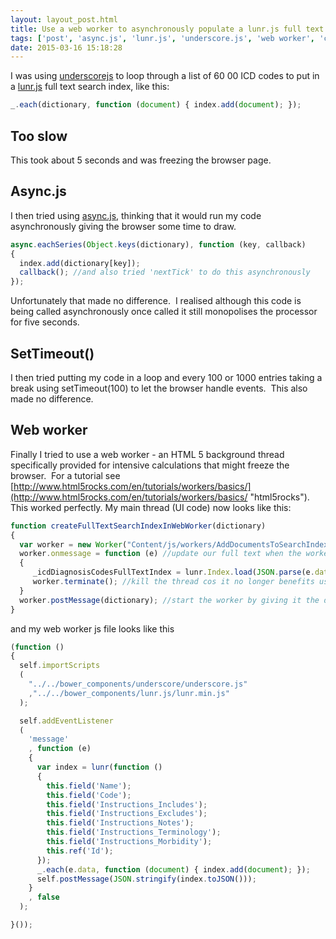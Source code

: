 ```yaml
---
layout: layout_post.html
title: Use a web worker to asynchronously populate a lunr.js full text search index
tags: ['post', 'async.js', 'lunr.js', 'underscore.js', 'web worker', 'coding']
date: 2015-03-16 15:18:28
---
```


I was using [underscorejs](http://underscorejs.org "underscorejs") to loop through a list of 60 00 ICD codes to put in a [lunr.js](http://lunrjs.com/ "lunrjs.com") full text search index, like this:

```js
_.each(dictionary, function (document) { index.add(document); });
```

Too slow
--------

This took about 5 seconds and was freezing the browser page.

Async.js
--------

I then tried using [async.js](https://github.com/caolan/async "async.js"), thinking that it would run my code asynchronously giving the browser some time to draw.

```js
async.eachSeries(Object.keys(dictionary), function (key, callback)
{
  index.add(dictionary[key]);
  callback(); //and also tried 'nextTick' to do this asynchronously
});
```

Unfortunately that made no difference.  I realised although this code is being called asynchronously once called it still monopolises the processor for five seconds.

SetTimeout()
------------

I then tried putting my code in a loop and every 100 or 1000 entries taking a break using setTimeout(100) to let the browser handle events.  This also made no difference.

Web worker
-----------

Finally I tried to use a web worker - an HTML 5 background thread specifically provided for intensive calculations that might freeze the browser.  For a tutorial see [http://www.html5rocks.com/en/tutorials/workers/basics/](http://www.html5rocks.com/en/tutorials/workers/basics/ "html5rocks"). This worked perfectly. My main thread (UI code) now looks like this:

```js
function createFullTextSearchIndexInWebWorker(dictionary)
{
  var worker = new Worker("Content/js/workers/AddDocumentsToSearchIndex.js"); //create a web worker to add documents to full text index in the background
  worker.onmessage = function (e) //update our full text when the worker sends us its output when finished
  {
     _icdDiagnosisCodesFullTextIndex = lunr.Index.load(JSON.parse(e.data))
     worker.terminate(); //kill the thread cos it no longer benefits us and must die
  }
  worker.postMessage(dictionary); //start the worker by giving it the documents to index
}
```

and my web worker js file looks like this

```js
(function ()
{
  self.importScripts
  (
    "../../bower_components/underscore/underscore.js"
    ,"../../bower_components/lunr.js/lunr.min.js"
  );

  self.addEventListener
  (
    'message'
    , function (e)
    {
      var index = lunr(function ()
      {
        this.field('Name');
        this.field('Code');
        this.field('Instructions_Includes');
        this.field('Instructions_Excludes');
        this.field('Instructions_Notes');
        this.field('Instructions_Terminology');
        this.field('Instructions_Morbidity');
        this.ref('Id');
      });
      _.each(e.data, function (document) { index.add(document); });
      self.postMessage(JSON.stringify(index.toJSON()));
    }
    , false
  );

}());
```
